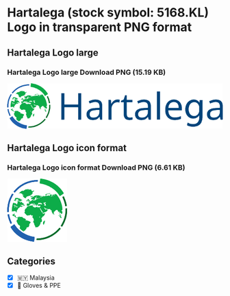 # Hartalega (stock symbol: 5168.KL) Logo in transparent PNG format

## Hartalega Logo large

### Hartalega Logo large Download PNG (15.19 KB)

![Hartalega Logo large Download PNG (15.19 KB)](/img/orig/5168.KL_BIG-97893b08.png)

## Hartalega Logo icon format

### Hartalega Logo icon format Download PNG (6.61 KB)

![Hartalega Logo icon format Download PNG (6.61 KB)](/img/orig/5168.KL-54b3b761.png)



## Categories
- [x] 🇲🇾 Malaysia
- [x] 🧤 Gloves & PPE
